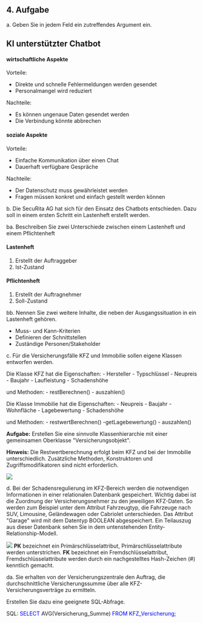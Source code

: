 ## 4. Aufgabe

a. Geben Sie in jedem Feld ein zutreffendes Argument ein.

## KI unterstützter Chatbot

#### wirtschaftliche Aspekte
Vorteile:
- Direkte und schnelle Fehlermeldungen werden gesendet
- Personalmangel wird reduziert

Nachteile:
- Es können ungenaue Daten gesendet werden
- Die Verbindung könnte abbrechen

#### soziale Aspekte
Vorteile:
- Einfache Kommunikation über einen Chat
- Dauerhaft verfügbare Gespräche

Nachteile:
- Der Datenschutz muss gewährleistet werden
- Fragen müssen konkret und einfach gestellt werden können

b. Die SecuRita AG hat sich für den Einsatz des Chatbots entschieden. Dazu soll in einem ersten
Schritt ein Lastenheft erstellt werden.

ba. Beschreiben Sie zwei Unterschiede zwischen einem Lastenheft und einem Pflichtenheft

#### Lastenheft
1. Erstellt der Auftraggeber
2. Ist-Zustand

#### Pflichtenheft
1. Erstellt der Auftragnehmer
2. Soll-Zustand

bb. Nennen Sie zwei weitere Inhalte, die neben der Ausgangssituation in ein Lastenheft gehören.
- Muss- und Kann-Kriterien
- Definieren der Schnittstellen
- Zuständige Personen/Stakeholder

c. Für die Versicherungsfälle KFZ und Immobilie sollen eigene Klassen entworfen werden.

Die Klasse KFZ hat die Eigenschaften:
\- Hersteller
\- Typschlüssel
\- Neupreis
\- Baujahr
\- Laufleistung
\- Schadenshöhe

und Methoden:
\- restBerechnen()
\- auszahlen()

Die Klasse Immobilie hat die Eigenschaften:
\- Neupreis
\- Baujahr
\- Wohnfläche
\- Lagebewertung
\- Schadenshöhe

und Methoden:
\- restwertBerechnen()
\-getLagebewertung()
\- auszahlen()

__Aufgabe:__ Erstellen Sie eine sinnvolle Klassenhierarchie mit einer gemeinsamen Oberklasse
"Versicherungsobjekt".

__Hinweis:__ Die Restwertberechnung erfolgt beim KFZ und bei der Immobilie unterschiedlich.
Zusätzliche Methoden, Konstruktoren und Zugriffsmodifikatoren sind nicht erforderlich.

<!--
link path needs to be changed later (AP1_2022_Frühjahr_Aufgabe_4_d\).png)
-->

![](AP1_2023_Frühjahr_Aufgabe_4_c\).png) 

d. Bei der Schadensregulierung im KFZ-Bereich werden die notwendigen Informationen in einer
relationalen Datenbank gespeichert. Wichtig dabei ist die Zuordnung der Versicherungsnehmer
zu den jeweiligen KFZ-Daten. So werden zum Beispiel unter dem Attribut Fahrzeugtyp, die
Fahrzeuge nach SUV, Limousine, Geländewagen oder Cabriolet unterschieden. Das Attribut
"Garage" wird mit dem Datentyp BOOLEAN abgespeichert. Ein Teilauszug aus dieser Datenbank
sehen Sie in dem untenstehenden Entity-Relationship-Modell.

<!--
link path needs to be changed later (AP1_2022_Frühjahr_Aufgabe_4_d\)_relationale_Datenbank.png)
-->

![](AP1_2023_Frühjahr_Aufgabe_4_d\)_relationale_Datenbank.png)
__PK__ bezeichnet ein Primärschlüsselattribut, Primärschlüsselattribute werden unterstrichen.
__FK__ bezeichnet ein Fremdschlüsselattribut, Fremdschlüsselattribute werden durch ein
nachgestelltes Hash-Zeichen (#) kenntlich gemacht.

da. Sie erhalten von der Versicherungszentrale den Auftrag, die durchschnittliche
Versicherungssumme über alle KFZ-Versicherungsverträge zu ermitteln.

Erstellen Sie dazu eine geeignete SQL-Abfrage.

SQL: <span style="color:blue">SELECT</span> AVG(Versicherung_Summe)<span style="color:blue">
FROM KFZ_Versicherung;</span>